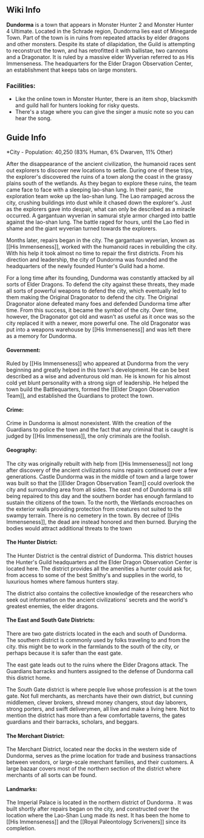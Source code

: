 ## Wiki Info

**Dundorma** is a town that appears in Monster Hunter 2 and Monster Hunter 4 Ultimate. Located in the Schrade region, Dundorma lies east of Minegarde Town. Part of the town is in ruins from repeated attacks by elder dragons and other monsters. Despite its state of dilapidation, the Guild is attempting to reconstruct the town, and has retrofitted it with ballistae, two cannons and a Dragonator. It is ruled by a massive elder Wyverian referred to as His Immenseness. The headquarters for the Elder Dragon Observation Center, an establishment that keeps tabs on large monsters.

### Facilities:
- Like the online town in Monster Hunter, there is an item shop, blacksmith and guild hall for hunters looking for risky quests.
- There's a stage where you can give the singer a music note so you can hear the song.

## Guide Info
*City - Population: 40,250
(83% Human, 6% Dwarven, 11% Other)

After the disappearance of the ancient civilization, the humanoid races sent out explorers to discover new locations to settle. During one of these trips, the explorer's discovered the ruins of a town along the coast in the grassy plains south of the wetlands. As they began to explore these ruins, the team came face to face with a sleeping lao-shan lung. In their panic, the exploration team woke up the lao-shan lung. The Lao rampaged across the city, crushing buildings into dust while it chased down the explorer's. Just as the explorers gave into despair, what can only be described as a miracle occurred. A gargantuan wyverian in samurai style armor charged into battle against the lao-shan lung. The battle raged for hours, until the Lao fled in shame and the giant wyverian turned towards the explorers.

Months later, repairs began in the city. The gargantuan wyverian, known as [[His Immenseness]], worked with the humanoid races in rebuilding the city. With his help it took almost no time to repair the first districts. From his direction and leadership, the city of Dundorma was founded and the headquarters of the newly founded Hunter's Guild had a home.

For a long time after its founding, Dundorma was constantly attacked by all sorts of Elder Dragons. To defend the city against these threats, they made all sorts of powerful weapons to defend the city, which eventually led to them making the Original Dragonator to defend the city. The Original Dragonator alone defeated many foes and defended Dundorma time after time. From this success, it became the symbol of the city. Over time, however, the Dragonator got old and wasn't as useful as it once was so the city replaced it with a newer, more powerful one. The old Dragonator was put into a weapons warehouse by [[His Immenseness]] and was left there as a memory for Dundorma.

#### Government:
Ruled by [[His Immenseness]] who appeared at Dundorma from the very beginning and greatly helped in this town's development. He can be best described as a wise and adventurous old man. He is known for his almost cold yet blunt personality with a strong sign of leadership. He helped the town build the Battlequarters, formed the [[Elder Dragon Observation Team]], and established the Guardians to protect the town. 

#### Crime:
Crime in Dundorma is almost nonexistent. With the creation of the Guardians to police the town and the fact that any criminal that is caught is judged by [[His Immenseness]], the only criminals are the foolish.

#### Geography:
The city was originally rebuilt with help from [[His Immenseness]] not long after discovery of the ancient civilizations ruins repairs continued over a few generations. Castle Dundorma was in the middle of town and a large tower was built so that the [[Elder Dragon Observation Team]] could overlook the city and surrounding area from all sides. The east end of Dundorma is still being repaired to this day and the southern border has enough farmland to sustain the citizens of the town. To the north, the Wetlands encroaches on the exterior walls providing protection from creatures not suited to the swampy terrain. There is no cemetery in the town. By decree of [[His Immenseness]], the dead are instead honored and then burned. Burying the bodies would attract additional threats to the town

#### The Hunter District:
The Hunter District is the central district of Dundorma. This district houses the Hunter's Guild headquarters and the Elder Dragon Observation Center is located here. The district provides all the amenities a hunter could ask for, from access to some of the best Smithy's and supplies in the world, to luxurious homes where famous hunters stay.

The district also contains the collective knowledge of the researchers who seek out information on the ancient civilizations' secrets and the world's greatest enemies, the elder dragons.

#### The East and South Gate Districts:
There are two gate districts located in the each and south of Dundorma. The southern district is commonly used by folks traveling to and from the city. this might be to work in the farmlands to the south of the city, or perhaps because it is safer than the east gate. 

The east gate leads out to the ruins where the Elder Dragons attack. The Guardians barracks and hunters assigned to the defense of Dundorma call this district home.

The South Gate district is where people live whose profession is at the town gate. Not full merchants, as merchants have their own district, but cunning middlemen, clever brokers, shrewd money changers, stout day laborers, strong porters, and swift deliverymen, all live and make a living here. Not to mention the district has more than a few comfortable taverns, the gates guardians and their barracks, scholars, and beggars.

#### The Merchant District:
The Merchant District, located near the docks in the western side of Dundorma, serves as the prime location for trade and business transactions between vendors, or large-scale merchant families, and their customers. A large bazaar covers most of the northern section of the district where merchants of all sorts can be found.

#### Landmarks:
The Imperial Palace is located in the northern district of Dundorma . It was built shortly after repairs began on the city, and constructed over the location where the Lao-Shan Lung made its nest. It has been the home to [[His Immenseness]] and the [[Royal Paleontology Scriveners]] since its completion. 
